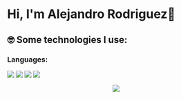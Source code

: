 # Hi, I'm Alejandro Rodriguez👋


<!-- **alexrods/alexrods** is a ✨ _special_ ✨ repository because its `README.md` (this file) appears on your GitHub profile. -->

<!-- - 🔭 I’m currently working on my self -->
<!-- - 🌱 I’m currently learning Artificial Intelligence
- 👯 I’m looking to collaborate on ...
- 🤔 I’m looking for help with ...
- 💬 Ask me about music
- 📫 How to reach me: ...
- 😄 Pronouns: ...
- ⚡ Fun fact: ... -->

## :nerd_face: Some technologies I use: 

### **Languages:** 

<p>
    <img src="https://img.shields.io/badge/Python-FFD43B?style=for-the-badge&logo=python&logoColor=blue">
    <img src="https://img.shields.io/badge/R-276DC3?style=for-the-badge&logo=r&logoColor=white">
    <img src="https://img.shields.io/badge/C-00599C?style=for-the-badge&logo=c&logoColor=white">
    <img src="https://img.shields.io/badge/C%2B%2B-00599C?style=for-the-badge&logo=c%2B%2B&logoColor=white">
</p>


<p align="center">
    <img src="https://img.shields.io/badge/TensorFlow-FF6F00?style=for-the-badge&logo=tensorflow&logoColor=white">

</p>